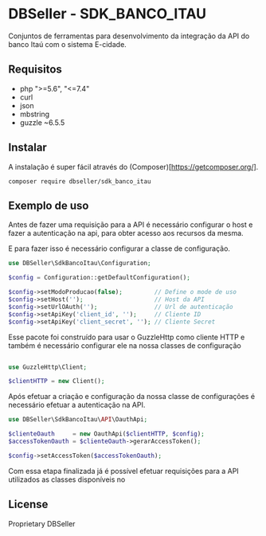 # DBSeller - SDK_BANCO_ITAU

Conjuntos de ferramentas para desenvolvimento da integração da
API do banco Itaú com o sistema E-cidade.

## Requisitos

- php ">=5.6", "<=7.4"
- curl
- json
- mbstring
- guzzle ~6.5.5

## Instalar

A instalação é super fácil através do (Composer)[https://getcomposer.org/].

```
composer require dbseller/sdk_banco_itau
```
## Exemplo de uso

Antes de fazer uma requisição para a API é necessário configurar o host e 
fazer a autenticação na api, para obter acesso aos recursos da mesma.

E para fazer isso é necessário configurar a classe de configuração.
```php
use DBSeller\SdkBancoItau\Configuration;

$config = Configuration::getDefaultConfiguration();

$config->setModoProducao(false);         // Define o mode de uso
$config->setHost('');                    // Host da API
$config->setUrlOAuth('');                // Url de autenticação
$config->setApiKey('client_id', '');     // Cliente ID
$config->setApiKey('client_secret', ''); // Cliente Secret
```

Esse pacote foi construído para usar o GuzzleHttp como cliente HTTP e também é 
necessário configurar ele na nossa classes de configuração

```php

use GuzzleHttp\Client;

$clientHTTP = new Client();
```

Após efetuar a criação e configuração da nossa classe de configurações é necessário 
efetuar a autenticação na API.

```php
use DBSeller\SdkBancoItau\API\OauthApi;

$clienteOauth     = new OauthApi($clientHTTP, $config);
$accessTokenOauth = $clienteOauth->gerarAccessToken();

$config->setAccessToken($accessTokenOauth);
```

Com essa etapa finalizada já é possível efetuar requisições para a API utilizados as 
classes disponíveis no

## License
Proprietary DBSeller
